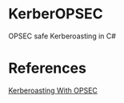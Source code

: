# KerberOPSEC
OPSEC safe Kerberoasting in C#



# References
[Kerberoasting With OPSEC](https://m365internals.com/2021/11/08/kerberoast-with-opsec/)
